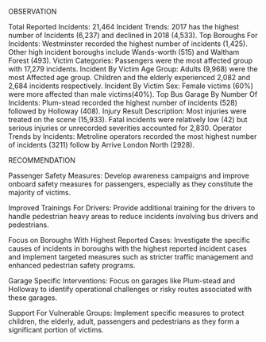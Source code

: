 OBSERVATION

Total Reported Incidents: 21,464
Incident Trends: 2017 has the highest number of Incidents (6,237) and declined in 2018 (4,533).
Top Boroughs For Incidents: Westminster recorded the highest number of incidents (1,425). Other high incident boroughs include Wands-worth (515) and Waltham Forest (493).
Victim Categories: Passengers were the most affected group with 17,279 incidents.
Incident By Victim Age Group: Adults (9,968) were the most Affected age group. Children and the elderly experienced 2,082 and 2,684 incidents respectively.
Incident By Victim Sex: Female victims (60%) were more affected than male victims(40%).
Top Bus Garage By Number Of Incidents: Plum-stead recorded the highest number of incidents (528) followed by Holloway (408).
Injury Result Description: Most injuries were treated on the scene (15,933). Fatal incidents were relatively low (42) but serious injuries or unrecorded severities accounted for 2,830.
Operator Trends by Incidents: Metroline operators recorded the most highest number of incidents (3211) follow by Arrive London North (2928).

RECOMMENDATION

Passenger Safety Measures:
Develop awareness campaigns and improve onboard safety measures for passengers, especially as they constitute the majority of victims.

Improved Trainings For Drivers:
Provide additional training for the drivers to handle pedestrian heavy areas to reduce incidents involving bus drivers and pedestrians.

Focus on Boroughs With Highest Reported Cases:
Investigate the specific causes of incidents in boroughs with the highest reported incident cases and implement targeted measures such as stricter traffic management and enhanced pedestrian safety programs.

Garage Specific Interventions:
Focus on garages like Plum-stead and Holloway to identify operational challenges or risky routes associated with these garages.

Support For Vulnerable Groups:
Implement specific measures to protect children, the elderly, adult, passengers and pedestrians as they form a significant portion of victims.

